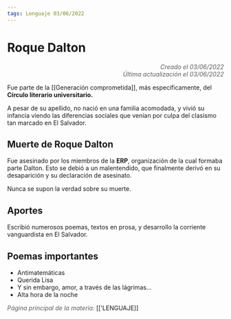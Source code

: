 ```yaml
---
tags: Lenguaje 03/06/2022
---
```


# Roque Dalton
<div style="text-align: right; opacity: 0.7; font-style: italic;">Creado el 03/06/2022</div>
<div style="text-align: right; opacity: 0.7; font-style: italic;">Última actualización el 03/06/2022</div>

Fue parte de la [[Generación comprometida]], más específicamente, del **Círculo literario universitario.**

A pesar de su apellido, no nació en una familia acomodada, y vivió su infancia viendo las diferencias sociales que venían por culpa del clasismo tan marcado en El Salvador.

## Muerte de Roque Dalton

Fue asesinado por los miembros de la **ERP**, organización de la cual formaba parte Dalton. Esto se debió a un malentendido, que finalmente derivó en su desaparición y su declaración de asesinato.

Nunca se supon la verdad sobre su muerte.

## Aportes

Escribió numerosos poemas, textos en prosa, y desarrollo la corriente vanguardista en El Salvador.

## Poemas importantes

- Antimatemáticas
- Querida Lisa
- Y sin embargo, amor, a través de las lágrimas...
- Alta hora de la noche

<span style="opacity: 0.7; font-style: italic;">Página principal de la materia:</span> [['LENGUAJE]]